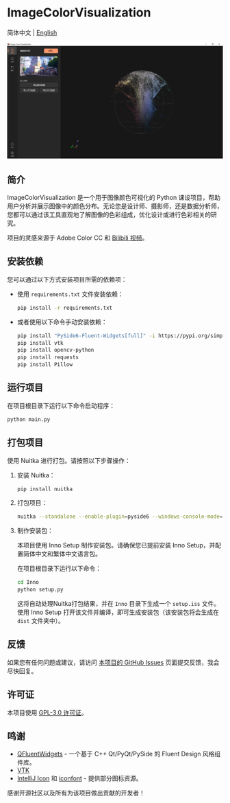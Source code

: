 # ImageColorVisualization

简体中文 | [English](docs/README_EN.md)

![Interface](https://raw.githubusercontent.com/MidnightCrowing/ImageColorVisualization/main/docs/source/Interface.png)

## 简介

ImageColorVisualization 是一个用于图像颜色可视化的 Python
课设项目，帮助用户分析并展示图像中的颜色分布。无论您是设计师、摄影师，还是数据分析师，您都可以通过该工具直观地了解图像的色彩组成，优化设计或进行色彩相关的研究。

项目的灵感来源于 Adobe Color CC 和 [Bilibili 视频](https://www.bilibili.com/video/BV19T421671a)。

## 安装依赖

您可以通过以下方式安装项目所需的依赖项：

- 使用 `requirements.txt` 文件安装依赖：

    ```bash
    pip install -r requirements.txt
    ```

- 或者使用以下命令手动安装依赖：

    ```bash
    pip install "PySide6-Fluent-Widgets[full]" -i https://pypi.org/simple/
    pip install vtk
    pip install opencv-python
    pip install requests
    pip install Pillow
    ```

## 运行项目

在项目根目录下运行以下命令启动程序：

```bash
python main.py
```

## 打包项目

使用 Nuitka 进行打包。请按照以下步骤操作：

1. 安装 Nuitka：

    ```bash
    pip install nuitka
    ```

2. 打包项目：

    ```bash
    nuitka --standalone --enable-plugin=pyside6 --windows-console-mode=disable --output-dir=dist --windows-icon-from-ico=./resource/image/ImageColorVisualization.ico ./main.py
    ```

3. 制作安装包：

   本项目使用 Inno Setup 制作安装包。请确保您已提前安装 Inno Setup，并配置简体中文和繁体中文语言包。

   在项目根目录下运行以下命令：

   ```bash
   cd Inno
   python setup.py
   ```

   这将自动处理Nuitka打包结果，并在 `Inno` 目录下生成一个 `setup.iss` 文件。使用 Inno Setup 打开该文件并编译，即可生成安装包（该安装包将会生成在
   `dist` 文件夹中）。

## 反馈

如果您有任何问题或建议，请访问 [本项目的 GitHub Issues](https://github.com/MidnightCrowing/ImageColorVisualization/issues)
页面提交反馈，我会尽快回复。

## 许可证

本项目使用 [GPL-3.0 许可证](https://www.gnu.org/licenses/gpl-3.0.html)。

## 鸣谢

- [QFluentWidgets](https://qfluentwidgets.com/zh/pages/about) - 一个基于 C++ Qt/PyQt/PySide 的 Fluent Design 风格组件库。
- [VTK](https://vtk.org/)
- [IntelliJ Icon](https://intellij-icons.jetbrains.design/) 和 [iconfont](https://www.iconfont.cn/) - 提供部分图标资源。

感谢开源社区以及所有为该项目做出贡献的开发者！

